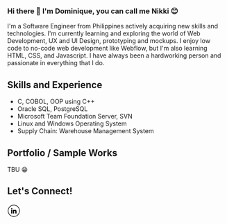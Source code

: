 ### Hi there 👋 I'm Dominique, you can call me Nikki 😊

I'm a Software Engineer from Philippines actively acquiring new skills and technologies. I'm currently learning and exploring the world of Web Development, UX and UI Design, prototyping and mockups. I enjoy low code to no-code web development like Webflow, but I'm also learning HTML, CSS, and Javascript. I have always been a hardworking person and passionate in everything that I do.

## Skills and Experience
* C, COBOL, OOP using C++
* Oracle SQL, PostgreSQL
* Microsoft Team Foundation Server, SVN
* Linux and Windows Operating System
* Supply Chain: Warehouse Management System

## Portfolio / Sample Works
TBU 😁

## Let's Connect!
<a href="https://www.linkedin.com/in/dominique-bentillo/" target="_blank"><img src="https://raw.githubusercontent.com/dabentillo/dabentillo/main/linkedin_logo.png" alt="LinkedIn" width="30"></a>

